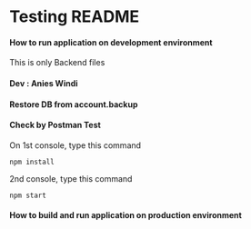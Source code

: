 # Testing README

#### How to run application on development environment
This is only Backend files
#### Dev : Anies Windi

#### Restore DB from account.backup
#### Check by Postman Test


On 1st console, type this command
```
npm install
```

2nd console, type this command
```
npm start
```

#### How to build and run application on production environment
